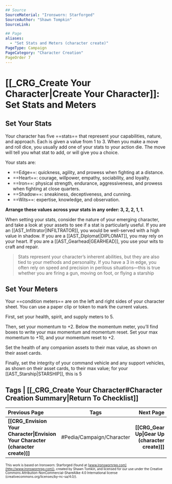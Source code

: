 ```yaml
---
## Source
SourceMaterial: "Ironsworn: Starforged"
SourceAuthor: "Shawn Tompkin"
SourceLink: 

## Page
aliases:
  - "Set Stats and Meters (character create)"
PageType: Campaign
PageCategory: "Character Creation"
PageOrder 7
---
```

# [[_CRG_Create Your Character|Create Your Character]]: Set Stats and Meters
## Set Your Stats
Your character has five ==stats== that represent your capabilities, nature, and approach. Each is given a value from 1 to 3. When you make a move and roll dice, you usually add one of your stats to your action die. The move will tell you what stat to add, or will give you a choice. 

Your stats are: 
- ==Edge==: quickness, agility, and prowess when fighting at a distance. 
- ==Heart==: courage, willpower, empathy, sociability, and loyalty. 
- ==Iron==: physical strength, endurance, aggressiveness, and prowess when fighting at close quarters. 
- ==Shadow==: sneakiness, deceptiveness, and cunning. 
- ==Wits==: expertise, knowledge, and observation. 

**Arrange these values across your stats in any order: 3, 2, 2, 1, 1.** 

When setting your stats, consider the nature of your emerging character, and take a look at your assets to see if a stat is particularly useful. If you are an [[AST_Infiltrator|INFILTRATOR]], you would be well-served with a high value in shadow. If you are a [[AST_Diplomat|DIPLOMAT]], you may rely on your heart. If you are a [[AST_Gearhead|GEARHEAD]], you use your wits to craft and repair. 

> Stats represent your character’s inherent abilities, but they are also tied to your methods and personality. If you have a 3 in edge, you often rely on speed and precision in perilous situations—this is true whether you are firing a gun, moving on foot, or flying a starship

## Set Your Meters
Your ==condition meters== are on the left and right sides of your character sheet. You can use a paper clip or token to mark the current values.

First, set your health, spirit, and supply meters to 5.

Then, set your momentum to +2. Below the momentum meter, you’ll find boxes to write your max momentum and momentum reset. Set your max momentum to +10, and your momentum reset to +2.

Set the health of any companion assets to their max value, as shown on their asset cards.

Finally, set the integrity of your command vehicle and any support vehicles, as shown on their asset cards, to their max value; for your [[AST_Starship|STARSHIP]], this is 5

## Tags | [[_CRG_Create Your Character#Character Creation Summary|Return To Checklist]]
| Previous Page | Tags | Next Page |
|:--- |:---:| ---:|
| **[[CRG_Envision Your Character\|Envision Your Character (character create)]]** | #Pedia/Campaign/Character | **[[CRG_Gear Up\|Gear Up (character create)]]** |

<font size=-2>This work is based on Ironsworn: Starforged (found at [www.ironswornrpg.com](http://www.ironswornrpg.com)), created by Shawn Tomkin, and licensed for our use under the Creative Commons Attribution-NonCommercial-ShareAlike 4.0 International license  (creativecommons.org/licenses/by-nc-sa/4.0/).</font>